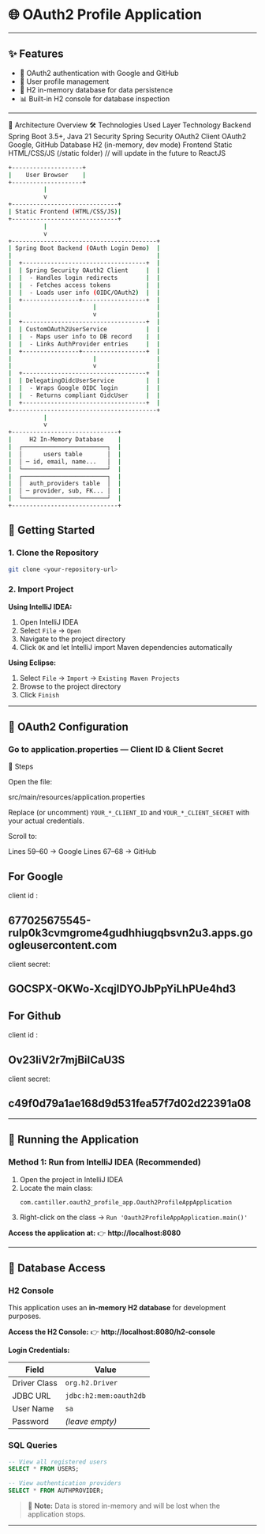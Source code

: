 # 🌐 OAuth2 Profile Application



---

## ✨ Features

- 🔐 OAuth2 authentication with Google and GitHub
- 👤 User profile management
- 💾 H2 in-memory database for data persistence
- 📊 Built-in H2 console for database inspection


---

🧱 Architecture Overview
🛠️ Technologies Used
Layer	Technology
Backend	Spring Boot 3.5+, Java 21
Security	Spring Security OAuth2 Client
OAuth2	Google, GitHub
Database	H2 (in-memory, dev mode)
Frontend	Static HTML/CSS/JS (/static folder) // will update in the future to ReactJS

```bash
+--------------------+
|    User Browser    |
+--------------------+
          |
          v
+------------------------------+
| Static Frontend (HTML/CSS/JS)|
+------------------------------+
          |
          v
+-----------------------------------------+
| Spring Boot Backend (OAuth Login Demo)  |
|                                         |
|  +-----------------------------------+  |
|  | Spring Security OAuth2 Client     |  |
|  |  - Handles login redirects        |  |
|  |  - Fetches access tokens          |  |
|  |  - Loads user info (OIDC/OAuth2)  |  |
|  +----------------+------------------+  |
|                       |                 |
|                       v                 |
|  +-----------------------------------+  |
|  | CustomOAuth2UserService           |  |
|  |  - Maps user info to DB record    |  |
|  |  - Links AuthProvider entries     |  |
|  +----------------+------------------+  |
|                       |                 |
|                       v                 |
|  +-----------------------------------+  |
|  | DelegatingOidcUserService         |  |
|  |  - Wraps Google OIDC login        |  |
|  |  - Returns compliant OidcUser     |  |
|  +-----------------------------------+  |
+-----------------------------------------+
          |
          v
+------------------------------+
|     H2 In-Memory Database    |
|  ┌────────────────────────┐  |
|  │      users table       │  |
|  │ ─ id, email, name...   │  |
|  └────────────────────────┘  |
|  ┌────────────────────────┐  |
|  │  auth_providers table  │  |
|  │ ─ provider, sub, FK... │  |
|  └────────────────────────┘  |
+------------------------------+
```



## 🚀 Getting Started

### 1. Clone the Repository

```bash
git clone <your-repository-url>
```

### 2. Import Project

**Using IntelliJ IDEA:**
1. Open IntelliJ IDEA
2. Select `File` → `Open`
3. Navigate to the project directory
4. Click `OK` and let IntelliJ import Maven dependencies automatically

**Using Eclipse:**
1. Select `File` → `Import` → `Existing Maven Projects`
2. Browse to the project directory
3. Click `Finish`

---

## 🔐 OAuth2 Configuration


###  Go to application.properties — Client ID & Client Secret

📝 Steps


Open the file:


src/main/resources/application.properties






Replace (or uncomment) `YOUR_*_CLIENT_ID` and `YOUR_*_CLIENT_SECRET` with your actual credentials.


Scroll to:

Lines 59–60 → Google 
Lines 67–68 → GitHub

## For Google
client id :
##  677025675545-rulp0k3cvmgrome4gudhhiugqbsvn2u3.apps.googleusercontent.com ##

client secret: 

## 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 ##

## For Github
client id :
## Ov23liV2r7mjBiICaU3S ##

client secret: 
## c49f0d79a1ae168d9d531fea57f7d02d22391a08 ##


---

## 🏃 Running the Application

### Method 1: Run from IntelliJ IDEA (Recommended)

1. Open the project in IntelliJ IDEA
2. Locate the main class:
   ```
   com.cantiller.oauth2_profile_app.Oauth2ProfileAppApplication
   ```
3. Right-click on the class → `Run 'Oauth2ProfileAppApplication.main()'`



**Access the application at:**
👉 **http://localhost:8080**

---

## 💾 Database Access

### H2 Console

This application uses an **in-memory H2 database** for development purposes.

**Access the H2 Console:**
👉 **http://localhost:8080/h2-console**

**Login Credentials:**

| Field | Value |
|-------|-------|
| Driver Class | `org.h2.Driver` |
| JDBC URL | `jdbc:h2:mem:oauth2db` |
| User Name | `sa` |
| Password | *(leave empty)* |

### SQL Queries

```sql
-- View all registered users
SELECT * FROM USERS;

-- View authentication providers
SELECT * FROM AUTHPROVIDER;
```

> 📝 **Note:** Data is stored in-memory and will be lost when the application stops.

---
